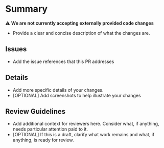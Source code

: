 # Summary

⚠️ **We are not currently accepting externally provided code changes**

- Provide a clear and concise description of what the changes are.

## Issues

- Add the issue references that this PR addresses

## Details

- Add more specific details of your changes.
- [OPTIONAL] Add screenshots to help illustrate your changes

## Review Guidelines

- Add additional context for reviewers here. Consider what, if anything, needs particular attention paid to it.
- [OPTIONAL] If this is a draft, clarify what work remains and what, if anything, is ready for review.
